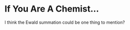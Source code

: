 If You Are A Chemist...
======================

I think the Ewald summation could be one thing to mention?
